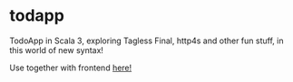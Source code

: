 # todapp
TodoApp in Scala 3, exploring Tagless Final, http4s and other fun stuff, in this world of new syntax!

Use together with frontend [here!](https://github.com/peterstorm/todoapp-ui)
